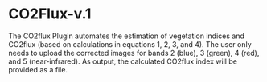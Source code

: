 # CO2Flux-v.1
The CO2flux Plugin automates the estimation of vegetation indices and CO2flux (based on calculations in equations 1, 2, 3, and 4). The user only needs to upload the corrected images for bands 2 (blue), 3 (green), 4 (red), and 5 (near-infrared). As output, the calculated CO2flux index will be provided as a file.
